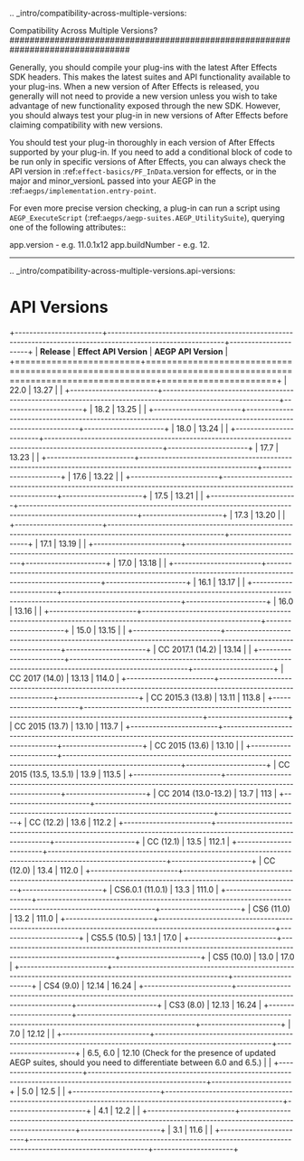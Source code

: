 .. _intro/compatibility-across-multiple-versions:

Compatibility Across Multiple Versions?
################################################################################

Generally, you should compile your plug-ins with the latest After Effects SDK headers. This makes the latest suites and API functionality available to your plug-ins. When a new version of After Effects is released, you generally will not need to provide a new version unless you wish to take advantage of new functionality exposed through the new SDK. However, you should always test your plug-in in new versions of After Effects before claiming compatibility with new versions.

You should test your plug-in thoroughly in each version of After Effects supported by your plug-in. If you need to add a conditional block of code to be run only in specific versions of After Effects, you can always check the API version in :ref:`effect-basics/PF_InData`.version for effects, or in the major and minor_versionL passed into your AEGP in the :ref:`aegps/implementation.entry-point`.

For even more precise version checking, a plug-in can run a script using ``AEGP_ExecuteScript`` (:ref:`aegps/aegp-suites.AEGP_UtilitySuite`), querying one of the following attributes::

  app.version - e.g. 11.0.1x12
  app.buildNumber - e.g. 12.

----

.. _intro/compatibility-across-multiple-versions.api-versions:

API Versions
================================================================================

+------------------------+--------------------------------------------------------------------------------------------------------------+----------------------+
| **Release**            | **Effect API Version**                                                                                       | **AEGP API Version** |
+========================+==============================================================================================================+======================+
| 22.0                   | 13.27                                                                                                        |                      |
+------------------------+--------------------------------------------------------------------------------------------------------------+----------------------+
| 18.2                   | 13.25                                                                                                        |                      |
+------------------------+--------------------------------------------------------------------------------------------------------------+----------------------+
| 18.0                   | 13.24                                                                                                        |                      |
+------------------------+--------------------------------------------------------------------------------------------------------------+----------------------+
| 17.7                   | 13.23                                                                                                        |                      |
+------------------------+--------------------------------------------------------------------------------------------------------------+----------------------+
| 17.6                   | 13.22                                                                                                        |                      |
+------------------------+--------------------------------------------------------------------------------------------------------------+----------------------+
| 17.5                   | 13.21                                                                                                        |                      |
+------------------------+--------------------------------------------------------------------------------------------------------------+----------------------+
| 17.3                   | 13.20                                                                                                        |                      |
+------------------------+--------------------------------------------------------------------------------------------------------------+----------------------+
| 17.1                   | 13.19                                                                                                        |                      |
+------------------------+--------------------------------------------------------------------------------------------------------------+----------------------+
| 17.0                   | 13.18                                                                                                        |                      |
+------------------------+--------------------------------------------------------------------------------------------------------------+----------------------+
| 16.1                   | 13.17                                                                                                        |                      |
+------------------------+--------------------------------------------------------------------------------------------------------------+----------------------+
| 16.0                   | 13.16                                                                                                        |                      |
+------------------------+--------------------------------------------------------------------------------------------------------------+----------------------+
| 15.0                   | 13.15                                                                                                        |                      |
+------------------------+--------------------------------------------------------------------------------------------------------------+----------------------+
| CC 2017.1 (14.2)       | 13.14                                                                                                        |                      |
+------------------------+--------------------------------------------------------------------------------------------------------------+----------------------+
| CC 2017 (14.0)         | 13.13                                                                                                        | 114.0                |
+------------------------+--------------------------------------------------------------------------------------------------------------+----------------------+
| CC 2015.3 (13.8)       | 13.11                                                                                                        | 113.8                |
+------------------------+--------------------------------------------------------------------------------------------------------------+----------------------+
| CC 2015 (13.7)         | 13.10                                                                                                        | 113.7                |
+------------------------+--------------------------------------------------------------------------------------------------------------+----------------------+
| CC 2015 (13.6)         | 13.10                                                                                                        |                      |
+------------------------+--------------------------------------------------------------------------------------------------------------+----------------------+
| CC 2015 (13.5, 13.5.1) | 13.9                                                                                                         | 113.5                |
+------------------------+--------------------------------------------------------------------------------------------------------------+----------------------+
| CC 2014 (13.0-13.2)    | 13.7                                                                                                         | 113                  |
+------------------------+--------------------------------------------------------------------------------------------------------------+----------------------+
| CC (12.2)              | 13.6                                                                                                         | 112.2                |
+------------------------+--------------------------------------------------------------------------------------------------------------+----------------------+
| CC (12.1)              | 13.5                                                                                                         | 112.1                |
+------------------------+--------------------------------------------------------------------------------------------------------------+----------------------+
| CC (12.0)              | 13.4                                                                                                         | 112.0                |
+------------------------+--------------------------------------------------------------------------------------------------------------+----------------------+
| CS6.0.1 (11.0.1)       | 13.3                                                                                                         | 111.0                |
+------------------------+--------------------------------------------------------------------------------------------------------------+----------------------+
| CS6 (11.0)             | 13.2                                                                                                         | 111.0                |
+------------------------+--------------------------------------------------------------------------------------------------------------+----------------------+
| CS5.5 (10.5)           | 13.1                                                                                                         | 17.0                 |
+------------------------+--------------------------------------------------------------------------------------------------------------+----------------------+
| CS5 (10.0)             | 13.0                                                                                                         | 17.0                 |
+------------------------+--------------------------------------------------------------------------------------------------------------+----------------------+
| CS4 (9.0)              | 12.14                                                                                                        | 16.24                |
+------------------------+--------------------------------------------------------------------------------------------------------------+----------------------+
| CS3 (8.0)              | 12.13                                                                                                        | 16.24                |
+------------------------+--------------------------------------------------------------------------------------------------------------+----------------------+
| 7.0                    | 12.12                                                                                                        |                      |
+------------------------+--------------------------------------------------------------------------------------------------------------+----------------------+
| 6.5, 6.0               | 12.10 (Check for the presence of updated AEGP suites, should you need to differentiate between 6.0 and 6.5.) |                      |
+------------------------+--------------------------------------------------------------------------------------------------------------+----------------------+
| 5.0                    | 12.5                                                                                                         |                      |
+------------------------+--------------------------------------------------------------------------------------------------------------+----------------------+
| 4.1                    | 12.2                                                                                                         |                      |
+------------------------+--------------------------------------------------------------------------------------------------------------+----------------------+
| 3.1                    | 11.6                                                                                                         |                      |
+------------------------+--------------------------------------------------------------------------------------------------------------+----------------------+
